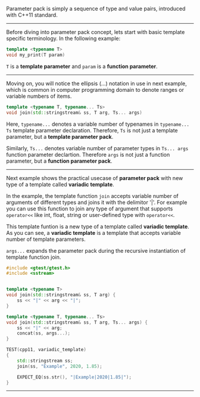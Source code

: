 Parameter pack is simply a sequence of type and value pairs, introduced with C++11 standard.

---

Before diving into parameter pack concept, lets start with basic template specific terminology. In the following example:
```c++
template <typename T>
void my_print(T param)
```

```T``` is a **template parameter** and ```param``` is a **function parameter**.

---

Moving on, you will notice the ellipsis (...) notation in use in next example, which is common in computer programming domain to denote ranges or variable numbers of items.

```c++
template <typename T, typename... Ts>
void join(std::stringstream& ss, T arg, Ts... args)
```

Here, ```typename...``` denotes a variable number of typenames in ```typename... Ts``` template parameter declaration. Therefore, ```Ts``` is not just a template parameter, but a **template parameter pack**.

Similarly, ```Ts...``` denotes variable number of parameter types in ```Ts... args``` function parameter declartion.
Therefore ```args``` is not just a function parameter, but a **function parameter pack**.

---
Next example shows the practical usecase of **parameter pack** with new type of a template called **variadic template**.

In the example, the template function ```join``` accepts variable number of arguments of different types and joins it with the delimitor '|'. For example you can use this function to join any type of argument that supports ```operator<<``` like int, float, string or user-defined type with ```operator<<```.

This template funtion is a new type of a template called **variadic template**. As you can see, a **variadic template** is a  template that accepts variable number of template parameters.

```args...``` expands the parameter pack during the recursive instantiation of template function join.

```c++
#include <gtest/gtest.h>
#include <sstream>


template <typename T>
void join(std::stringstream& ss, T arg) {
    ss << "|" << arg << "|";
}

template <typename T, typename... Ts>
void join(std::stringstream& ss, T arg, Ts... args) {
    ss << "|" << arg;
    concat(ss, args...);
}

TEST(cpp11, variadic_template)
{
    std::stringstream ss;
    join(ss, "Example", 2020, 1.85);

    EXPECT_EQ(ss.str(), "|Example|2020|1.85|");
}
```

---

